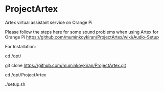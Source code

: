 # ProjectArtex
Artex virtual assistant service on Orange Pi

Please follow the steps here for some sound problems when using Artex for Orange Pi
https://github.com/muminkoykiran/ProjectArtex/wiki/Audio-Setup

For Installation:

cd /opt/

git clone https://github.com/muminkoykiran/ProjectArtex.git

cd /opt/ProjectArtex

./setup.sh
